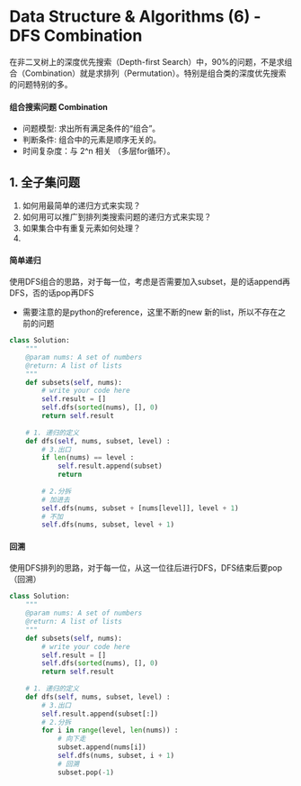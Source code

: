 # Data Structure & Algorithms \(6\) - DFS Combination

在非二叉树上的深度优先搜索（Depth-first Search）中，90%的问题，不是求组合（Combination）就是求排列（Permutation）。特别是组合类的深度优先搜索的问题特别的多。

#### 组合搜索问题 Combination

* 问题模型: 求出所有满足条件的“组合”。 
* 判断条件: 组合中的元素是顺序无关的。
* 时间复杂度：与 2^n 相关 （多层for循环）。

## 1. 全子集问题



1. 如何用最简单的递归方式来实现？
2. 如何用可以推广到排列类搜索问题的递归方式来实现？
3. 如果集合中有重复元素如何处理？
4. 
#### 简单递归

使用DFS组合的思路，对于每一位，考虑是否需要加入subset，是的话append再DFS，否的话pop再DFS

* 需要注意的是python的reference，这里不断的new 新的list，所以不存在之前的问题

```python
class Solution:
    """
    @param nums: A set of numbers
    @return: A list of lists
    """
    def subsets(self, nums):
        # write your code here
        self.result = []
        self.dfs(sorted(nums), [], 0)
        return self.result
    
    # 1. 递归的定义    
    def dfs(self, nums, subset, level) :
        # 3.出口
        if len(nums) == level :
            self.result.append(subset)
            return
        
        # 2.分拆
        # 加进去
        self.dfs(nums, subset + [nums[level]], level + 1)
        # 不加
        self.dfs(nums, subset, level + 1)
```

#### 回溯

使用DFS排列的思路，对于每一位，从这一位往后进行DFS，DFS结束后要pop（回溯）

```python
class Solution:
    """
    @param nums: A set of numbers
    @return: A list of lists
    """
    def subsets(self, nums):
        # write your code here
        self.result = []
        self.dfs(sorted(nums), [], 0)
        return self.result
    
    # 1. 递归的定义    
    def dfs(self, nums, subset, level) :
        # 3.出口
        self.result.append(subset[:])
        # 2.分拆
        for i in range(level, len(nums)) :
            # 向下走
            subset.append(nums[i])
            self.dfs(nums, subset, i + 1)
            # 回溯
            subset.pop(-1)
```

